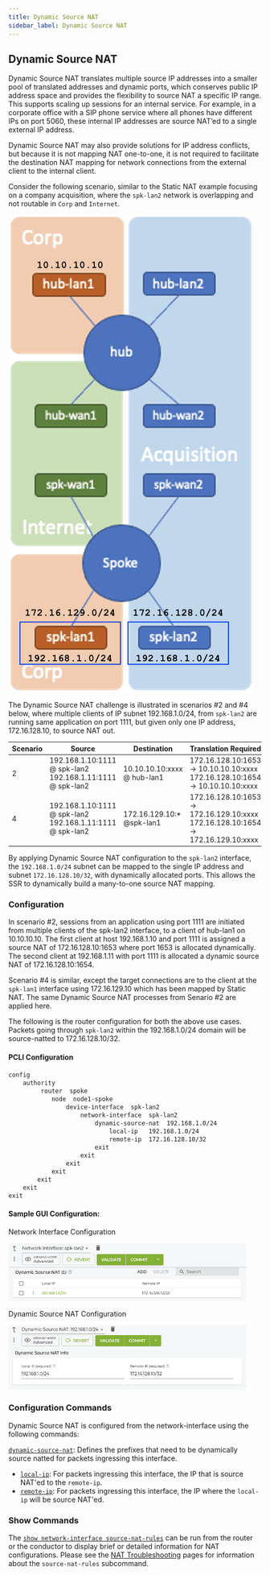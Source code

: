 ```yaml
---
title: Dynamic Source NAT
sidebar_label: Dynamic Source NAT
---
```


## Dynamic Source NAT

Dynamic Source NAT translates multiple source IP addresses into a smaller pool of translated addresses and dynamic ports, which conserves public IP address space and provides the flexibility to source NAT a specific IP range. This supports scaling up sessions for an internal service. For example, in a corporate office with a SIP phone service where all phones have different IPs on port 5060, these internal IP addresses are source NAT’ed to a single external IP address. 

Dynamic Source NAT may also provide solutions for IP address conflicts, but because it is not mapping NAT one-to-one, it is not required to facilitate the destination NAT mapping for network connections from the external client to the internal client.

Consider the following scenario, similar to the Static NAT example focusing on a company acquisition, where the `spk-lan2` network is overlapping and not routable in `Corp` and `Internet`. 

![Static Nat Diagram](/img/static_nat_example.png)

The Dynamic Source NAT challenge is illustrated in scenarios #2 and #4 below, where multiple clients of IP subnet 192.168.1.0/24, from `spk-lan2` are running same application on port 1111, but given only one IP address, 172.16.128.10, to source NAT out. 

| Scenario | Source | Destination | Translation Required |
| --- | --- | --- | --- |
| 2 | 192.168.1.10:1111 @ spk-lan2<br/> 192.168.1.11:1111 @ spk-lan2 | 10.10.10.10:xxxx @ hub-lan1 | 172.16.128.10:1653 -> 10.10.10.10:xxxx <br/> 172.16.128.10:1654 -> 10.10.10.10:xxxx |
| 4 | 192.168.1.10:1111 @ spk-lan2<br/> 192.168.1.11:1111 @ spk-lan2 | 172.16.129.10:* @spk-lan1 | 172.16.128.10:1653 -> 172.16.129.10:xxxx <br/> 172.16.128.10:1654 -> 172.16.129.10:xxxx |

By applying Dynamic Source NAT configuration to the `spk-lan2` interface, the `192.168.1.0/24` subnet can be mapped to the single IP address and subnet `172.16.128.10/32`, with dynamically allocated ports. This allows the SSR to dynamically build a many-to-one source NAT mapping.  

### Configuration

In scenario #2, sessions from an application using port 1111 are initiated from multiple clients of the spk-lan2 interface, to a client of hub-lan1 on 10.10.10.10. The first client at host 192.168.1.10 and port 1111 is assigned a source NAT of 172.16.128.10:1653 where port 1653 is allocated dynamically. The second client at 192.168.1.11 with port 1111 is allocated a dynamic source NAT of 172.16.128.10:1654. 

Scenario #4 is similar, except the target connections are to the client at the `spk-lan1` interface using 172.16.129.10  which has been mapped by Static NAT. The same Dynamic Source NAT processes from Senario #2 are applied here.

The following is the router configuration for both the above use cases. Packets going through `spk-lan2` within the 192.168.1.0/24 domain will be source-natted to 172.16.128.10/32. 

#### PCLI Configuration

```
config
    authority
         router  spoke
            node  node1-spoke
                device-interface  spk-lan2
                    network-interface  spk-lan2
                        dynamic-source-nat  192.168.1.0/24
                            local-ip   192.168.1.0/24
                            remote-ip  172.16.128.10/32
                        exit
                    exit
                exit
            exit
        exit
    exit
exit 
```

#### Sample GUI Configuration:

Network Interface Configuration

![Network Interface configuration](/img/dnat_net-intf_gui_config.png) 

Dynamic Source NAT Configuration

![Dynamic Source NAT Configuration](/img/dnat_gui_config.png)

### Configuration Commands

Dynamic Source NAT is configured from the network-interface using the following commands: 

[`dynamic-source-nat`](config_command_guide.md#configure-authority-router-node-device-interface-network-interface-dynamic-source-nat): Defines the prefixes that need to be dynamically source natted for packets ingressing this interface. 

- [`local-ip`](config_command_guide.md#configure-authority-router-node-device-interface-network-interface-dynamic-source-nat-local-ip): For packets ingressing this interface, the IP that is source NAT'ed to the `remote-ip`. 
- [`remote-ip`](config_command_guide.md#configure-authority-router-node-device-interface-network-interface-dynamic-source-nat-remote-ip): For packets ingressing this interface, the IP where the `local-ip` will be source NAT'ed. 

### Show Commands
 
The [`show network-interface source-nat-rules`](cli_reference.md#show-network-interface-source-nat-rules) can be run from the router or the conductor to display brief or detailed information for NAT configurations. Please see the [NAT Troubleshooting](ts_nat_troubleshooting) pages for information about the `source-nat-rules` subcommand. 

